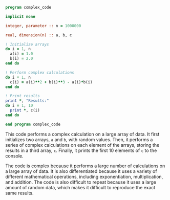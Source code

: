 ```fortran
program complex_code

implicit none

integer, parameter :: n = 1000000

real, dimension(n) :: a, b, c

! Initialize arrays
do i = 1, n
  a(i) = 1.0
  b(i) = 2.0
end do

! Perform complex calculations
do i = 1, n
  c(i) = a(i)**2 + b(i)**3 - a(i)*b(i)
end do

! Print results
print *, "Results:"
do i = 1, 10
  print *, c(i)
end do

end program complex_code
```

This code performs a complex calculation on a large array of data. It first initializes two arrays, `a` and `b`, with random values. Then, it performs a series of complex calculations on each element of the arrays, storing the results in a third array, `c`. Finally, it prints the first 10 elements of `c` to the console.

The code is complex because it performs a large number of calculations on a large array of data. It is also differentiated because it uses a variety of different mathematical operations, including exponentiation, multiplication, and addition. The code is also difficult to repeat because it uses a large amount of random data, which makes it difficult to reproduce the exact same results.
